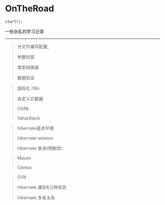 # OnTheRoad

 

```
start();
```

一些杂乱的学习记录





-----

> 分文件编写配置,
>
> 参数封装
>
> 类型转换器
>
> 数据验证



>国际化 i18n
>
>自定义拦截器
>
>OGNL
>
>ValueStack



> hibernate基本环境
>
> hibernate session
>
> hibernate 查询(增删改)



> Maven
>
> Centos



> SVN 
>
> hibernate 缓存&三种状态
>
> hibernate 多表关系